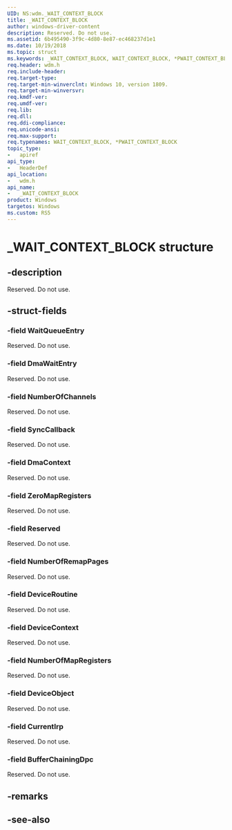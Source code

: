 ```yaml
---
UID: NS:wdm._WAIT_CONTEXT_BLOCK
title: _WAIT_CONTEXT_BLOCK
author: windows-driver-content
description: Reserved. Do not use.
ms.assetid: 6b495490-3f9c-4d80-8e87-ec468237d1e1
ms.date: 10/19/2018
ms.topic: struct
ms.keywords: _WAIT_CONTEXT_BLOCK, WAIT_CONTEXT_BLOCK, *PWAIT_CONTEXT_BLOCK, 
req.header: wdm.h
req.include-header:
req.target-type:
req.target-min-winverclnt: Windows 10, version 1809.
req.target-min-winversvr:
req.kmdf-ver:
req.umdf-ver:
req.lib:
req.dll:
req.ddi-compliance:
req.unicode-ansi:
req.max-support:
req.typenames: WAIT_CONTEXT_BLOCK, *PWAIT_CONTEXT_BLOCK
topic_type: 
-	apiref
api_type: 
-	HeaderDef
api_location: 
-	wdm.h
api_name: 
-	_WAIT_CONTEXT_BLOCK
product: Windows
targetos: Windows
ms.custom: RS5
---
```


# _WAIT_CONTEXT_BLOCK structure

## -description
Reserved. Do not use.

## -struct-fields

### -field WaitQueueEntry
Reserved. Do not use.
 
### -field DmaWaitEntry
Reserved. Do not use.

### -field NumberOfChannels
Reserved. Do not use.

### -field SyncCallback
Reserved. Do not use.
 
### -field DmaContext
Reserved. Do not use.
 
### -field ZeroMapRegisters
Reserved. Do not use.
 
### -field Reserved
Reserved. Do not use.
 
### -field NumberOfRemapPages
Reserved. Do not use.
 
### -field DeviceRoutine
Reserved. Do not use.
 
### -field DeviceContext
Reserved. Do not use.
 
### -field NumberOfMapRegisters
Reserved. Do not use.

### -field DeviceObject
Reserved. Do not use.
 
### -field CurrentIrp
Reserved. Do not use.

 
### -field BufferChainingDpc
Reserved. Do not use. 

## -remarks

## -see-also
